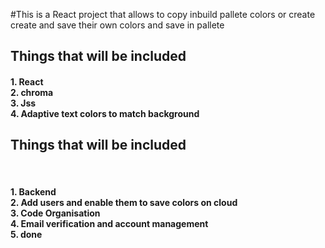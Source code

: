 #This is a React project that allows to copy inbuild pallete colors or create create and save their own colors and save in pallete<br>

<h2>Things that will be included</h2>
<h4>
1. React<br>
2. chroma<br>
3. Jss<br>
4. Adaptive text colors to match background<br>
</h4>
<h2>Things that will be included</h2><br>
<h4>
1. Backend<br>
2. Add users and enable them to save colors on cloud<br>
3. Code Organisation<br>
4. Email verification and account management<br>
5.  done
</h4>
